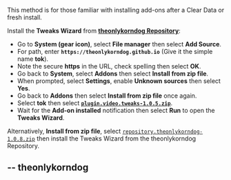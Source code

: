 This method is for those familiar with installing add-ons after a Clear Data or fresh install. 

Install the <strong>Tweaks Wizard</strong> from <strong><a href="repository.theonlykorndog-1.0.8.zip">theonlykorndog Repository</a></strong>:

<p align="left">
  <ul>
    <li>Go to <strong>System (gear icon)</strong>, select <strong>File manager</strong> then select <strong>Add Source</strong>.</li>
    <li>For path, enter <strong><code>https://theonlykorndog.github.io</code></strong> (Give it the simple name <strong>tok</strong>).</li>
    <li>Note the secure <strong>https</strong> in the URL, check spelling then select <strong>OK</strong>.</li>
    <li>Go back to <strong>System</strong>, select <strong>Addons</strong> then select <strong>Install from zip file</strong>.</li>
    <li>When prompted, select <strong>Settings</strong>, enable <strong>Unknown sources</strong> then select <strong>Yes</strong>.</li>
    <li>Go back to <strong>Addons</strong> then select <strong>Install from zip file</strong> once again.</li>
    <li>Select <strong>tok</strong> then select <strong><a href="plugin.video.tweaks-1.0.5.zip"><code>plugin.video.tweaks-1.0.5.zip</code></a></strong>.</li>
    <li>Wait for the <strong>Add-on installed</strong> notification then select <strong>Run</strong> to open the <strong>Tweaks Wizard</strong>.</li>
  </ul>
</p>

Alternatively, <strong>Install from zip file</strong>, select <a href="repository.theonlykorndog-1.0.8.zip"><code>repository.theonlykorndog-1.0.8.zip</code></a></strong> then install the Tweaks Wizard from the theonlykorndog Repository.

## -- theonlykorndog

